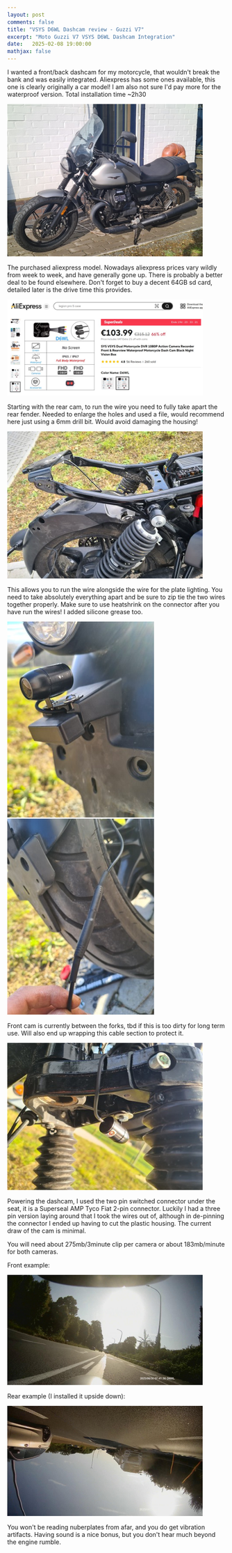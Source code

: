 ```yaml
---
layout: post
comments: false
title: "VSYS D6WL Dashcam review - Guzzi V7"
excerpt: "Moto Guzzi V7 VSYS D6WL Dashcam Integration"
date:   2025-02-08 19:00:00
mathjax: false
---
```


I wanted a front/back dashcam for my motorcycle, that wouldn't break the bank and was easily integrated. Aliexpress has some ones available, this one is clearly originally a car model! I am also not sure I'd pay more for the waterproof version.
Total installation time ~2h30

<div class="imgcap">
<img style="max-width: 450px; max-height: 500px" src="/assets/guzzi/before_guzzi.jpg">
</div>

The purchased aliexpress model. Nowadays aliexpress prices vary wildly from week to week, and have generally gone up. There is probably a better deal to be found elsewhere. Don't forget to buy a decent 64GB sd card, detailed later is the drive time this provides.

<div class="imgcap">
<img style="max-width: 450px; max-height: 500px" src="/assets/guzzi/ali.jpg">
</div>

Starting with the rear cam, to run the wire you need to fully take apart the rear fender. Needed to enlarge the holes and used a file, would recommend here just using a 6mm drill bit. Would avoid damaging the housing!


<div class="imgcap">
<img style="max-width: 450px; max-height: 500px" src="/assets/guzzi/rear_fender.jpg">
</div>

This allows you to run the wire alongside the wire for the plate lighting. You need to take absolutely everything apart and be sure to zip tie the two wires together properly. Make sure to use heatshrink on the connector after you have run the wires! I added silicone grease too.

<div class="imgcap">
<img style="max-width: 450px; max-height: 500px" src="/assets/guzzi/cam_mount.jpg">
</div>

<div class="imgcap">
<img style="max-width: 450px; max-height: 500px" src="/assets/guzzi/heat.jpg">
</div>

Front cam is currently between the forks, tbd if this is too dirty for long term use. Will also end up wrapping this cable section to protect it.

<div class="imgcap">
<img style="max-width: 450px; max-height: 500px" src="/assets/guzzi/front_cam.jpg">
</div>

Powering the dashcam, I used the two pin switched connector under the seat, it is a Superseal AMP Tyco Fiat 2-pin connector. Luckily I had a three pin version laying around that I took the wires out of, although in de-pinning the connector I ended up having to cut the plastic housing. The current draw of the cam is minimal. 

You will need about 275mb/3minute clip per camera or about 183mb/minute for both cameras.

Front example:
<div class="imgcap">
<img style="max-width: 450px; max-height: 500px" src="/assets/guzzi/vlcsnap-2025-08-03-10h25m57s706.jpg">
</div>


Rear example (I installed it upside down):
<div class="imgcap">
<img style="max-width: 450px; max-height: 500px" src="/assets/guzzi/vlcsnap-2025-08-03-10h26m34s648.jpg">
</div>

You won't be reading nuberplates from afar, and you do get vibration artifacts. Having sound is a nice bonus, but you don't hear much beyond the engine rumble.